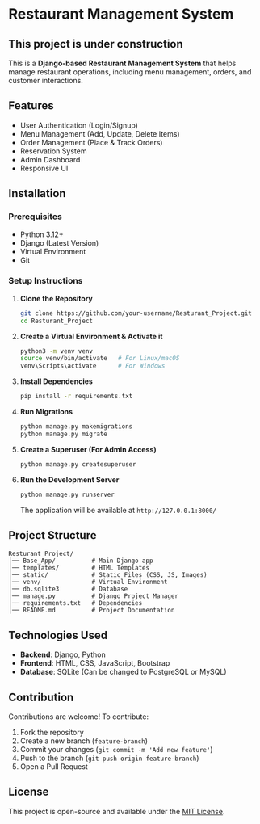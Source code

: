 # Restaurant Management System

## This project is under construction

This is a **Django-based Restaurant Management System** that helps manage restaurant operations, including menu management, orders, and customer interactions.

## Features
- User Authentication (Login/Signup)
- Menu Management (Add, Update, Delete Items)
- Order Management (Place & Track Orders)
- Reservation System
- Admin Dashboard
- Responsive UI

## Installation
### Prerequisites
- Python 3.12+
- Django (Latest Version)
- Virtual Environment
- Git

### Setup Instructions
1. **Clone the Repository**
   ```bash
   git clone https://github.com/your-username/Resturant_Project.git
   cd Resturant_Project
   ```

2. **Create a Virtual Environment & Activate it**
   ```bash
   python3 -m venv venv
   source venv/bin/activate   # For Linux/macOS
   venv\Scripts\activate      # For Windows
   ```

3. **Install Dependencies**
   ```bash
   pip install -r requirements.txt
   ```

4. **Run Migrations**
   ```bash
   python manage.py makemigrations
   python manage.py migrate
   ```

5. **Create a Superuser (For Admin Access)**
   ```bash
   python manage.py createsuperuser
   ```

6. **Run the Development Server**
   ```bash
   python manage.py runserver
   ```
   The application will be available at `http://127.0.0.1:8000/`

## Project Structure
```
Resturant_Project/
│── Base_App/          # Main Django app
│── templates/         # HTML Templates
│── static/            # Static Files (CSS, JS, Images)
│── venv/              # Virtual Environment
│── db.sqlite3         # Database
│── manage.py          # Django Project Manager
│── requirements.txt   # Dependencies
│── README.md          # Project Documentation
```

## Technologies Used
- **Backend**: Django, Python
- **Frontend**: HTML, CSS, JavaScript, Bootstrap
- **Database**: SQLite (Can be changed to PostgreSQL or MySQL)

## Contribution
Contributions are welcome! To contribute:
1. Fork the repository
2. Create a new branch (`feature-branch`)
3. Commit your changes (`git commit -m 'Add new feature'`)
4. Push to the branch (`git push origin feature-branch`)
5. Open a Pull Request

## License
This project is open-source and available under the [MIT License](LICENSE).

